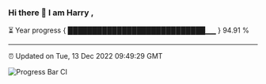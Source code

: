 ### Hi there 👋 I am Harry , 

⏳ Year progress { ████████████████████████████▁▁ } 94.91 %

---

⏰ Updated on Tue, 13 Dec 2022 09:49:29 GMT

![Progress Bar CI](https://github.com/duykhang68/duykhang68/workflows/Progress%20Bar%20CI/badge.svg)
